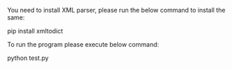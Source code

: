 You need to install XML parser, please run the below command to install the same:

pip install xmltodict


To run the program please execute below command:

python test.py
